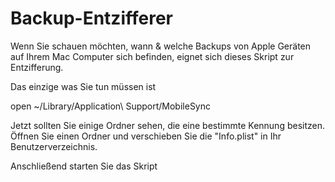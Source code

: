 # Backup-Entzifferer

Wenn Sie schauen möchten, wann & welche Backups von Apple Geräten auf Ihrem Mac Computer sich befinden, eignet sich dieses Skript zur Entzifferung.

Das einzige was Sie tun müssen ist

open ~/Library/Application\ Support/MobileSync

Jetzt sollten Sie einige Ordner sehen, die eine bestimmte Kennung besitzen. Öffnen Sie einen Ordner und verschieben Sie die "Info.plist" in Ihr Benutzerverzeichnis.

Anschließend starten Sie das Skript  
